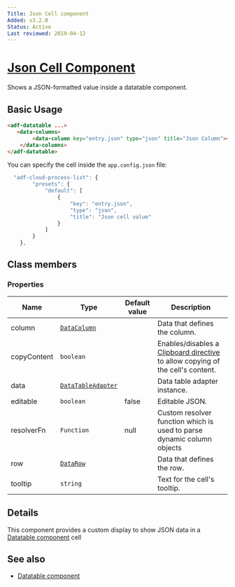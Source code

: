```yaml
---
Title: Json Cell component
Added: v3.2.0
Status: Active
Last reviewed: 2019-04-12
---
```


# [Json Cell Component](../../../lib/core/datatable/components/json-cell/json-cell.component.ts "Defined in json-cell.component.ts")

Shows a JSON-formatted value inside a datatable component.

## Basic Usage

```html
<adf-datatable ...>
   <data-columns>
        <data-column key="entry.json" type="json" title="Json Column"></data-column>
    </data-columns>
</adf-datatable>
```

You can specify the cell inside the `app.config.json` file:

```javascript
  "adf-cloud-process-list": {
        "presets": {
            "default": [
                {
                    "key": "entry.json",
                    "type": "json",
                    "title": "Json cell value"
                }
            ]
        }
    },
```

## Class members

### Properties

| Name | Type | Default value | Description |
| --- | --- | --- | --- |
| column | [`DataColumn`](../../../lib/core/datatable/data/data-column.model.ts) |  | Data that defines the column. |
| copyContent | `boolean` |  | Enables/disables a [Clipboard directive](../../core/directives/clipboard.directive.md) to allow copying of the cell's content. |
| data | [`DataTableAdapter`](../../../lib/core/datatable/data/datatable-adapter.ts) |  | Data table adapter instance. |
| editable | `boolean` | false | Editable JSON. |
| resolverFn | `Function` | null | Custom resolver function which is used to parse dynamic column objects |
| row | [`DataRow`](../../../lib/core/datatable/data/data-row.model.ts) |  | Data that defines the row. |
| tooltip | `string` |  | Text for the cell's tooltip. |

## Details

This component provides a custom display to show JSON data in a
[Datatable component](datatable.component.md) cell

## See also

*   [Datatable component](datatable.component.md)
